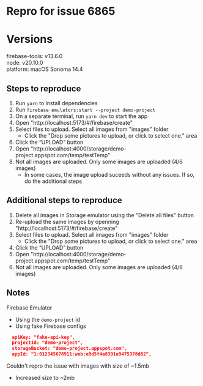 # Repro for issue 6865

# Versions

firebase-tools: v13.6.0<br>
node: v20.10.0<br>
platform: macOS Sonoma 14.4

## Steps to reproduce

1. Run `yarn` to install dependencies
1. Run `firebase emulators:start --project demo-project`
1. On a separate terminal, run `yarn dev` to start the app
1. Open "http://localhost:5173/#/firebase/create"
1. Select files to upload. Select all images from "images" folder
   - Click the "Drop some pictures to upload, or click to select one." area
1. Click the “UPLOAD” button
1. Open "http://localhost:4000/storage/demo-project.appspot.com/temp/testTemp"
1. Not all images are uploaded. Only some images are uploaded (4/6 images)
   - In some cases, the image upload suceeds without any issues. If so, do the additional steps

## Additional steps to reproduce

1. Delete all images in Storage emulator using the "Delete all files" button
1. Re-upload the same images by openning "http://localhost:5173/#/firebase/create"
1. Select files to upload. Select all images from "images" folder
   - Click the "Drop some pictures to upload, or click to select one." area
1. Click the “UPLOAD” button
1. Open "http://localhost:4000/storage/demo-project.appspot.com/temp/testTemp"
1. Not all images are uploaded. Only some images are uploaded (4/6 images)

## Notes

Firebase Emulator

- Using the `demo-project` id
- Using fake Firebase configs

```json
  apiKey: "fake-api-key",
  projectId: "demo-project",
  storageBucket: "demo-project.appspot.com",
  appId: "1:012345678911:web:e0d5f4a8391e9475378d82",
```

Couldn't repro the issue with images with size of ~1.5mb

- Increased size to ~2mb
